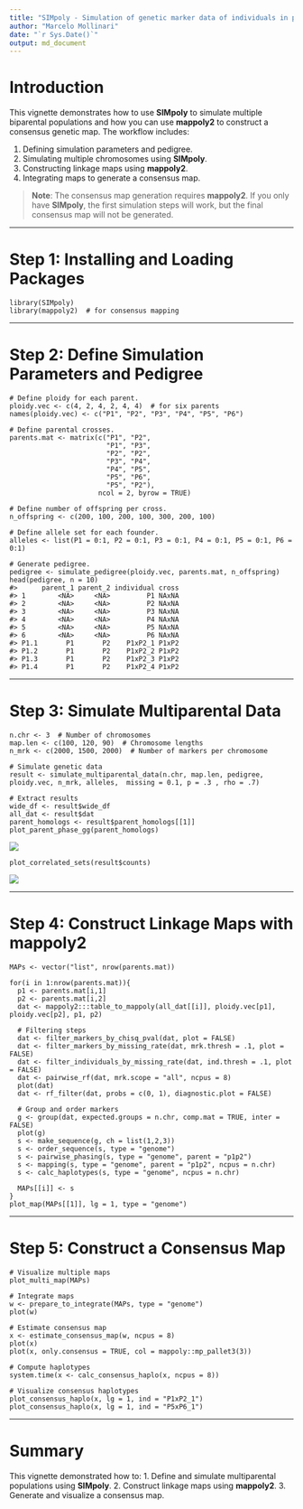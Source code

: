 ```yaml
---
title: "SIMpoly - Simulation of genetic marker data of individuals in pedigreed populations"
author: "Marcelo Mollinari"
date: "`r Sys.Date()`"
output: md_document
---
```


# Introduction

This vignette demonstrates how to use **SIMpoly** to simulate multiple
biparental populations and how you can use **mappoly2** to construct a
consensus genetic map. The workflow includes:

1.  Defining simulation parameters and pedigree.
2.  Simulating multiple chromosomes using **SIMpoly**.
3.  Constructing linkage maps using **mappoly2**.
4.  Integrating maps to generate a consensus map.

> **Note**: The consensus map generation requires **mappoly2**. If you
> only have **SIMpoly**, the first simulation steps will work, but the
> final consensus map will not be generated.

------------------------------------------------------------------------

# Step 1: Installing and Loading Packages

    library(SIMpoly)
    library(mappoly2)  # for consensus mapping

------------------------------------------------------------------------

# Step 2: Define Simulation Parameters and Pedigree

    # Define ploidy for each parent.
    ploidy.vec <- c(4, 2, 4, 2, 4, 4)  # for six parents
    names(ploidy.vec) <- c("P1", "P2", "P3", "P4", "P5", "P6")

    # Define parental crosses.
    parents.mat <- matrix(c("P1", "P2",
                            "P1", "P3",
                            "P2", "P2",
                            "P3", "P4",
                            "P4", "P5",
                            "P5", "P6",
                            "P5", "P2"),
                          ncol = 2, byrow = TRUE)

    # Define number of offspring per cross.
    n_offspring <- c(200, 100, 200, 100, 300, 200, 100)

    # Define allele set for each founder.
    alleles <- list(P1 = 0:1, P2 = 0:1, P3 = 0:1, P4 = 0:1, P5 = 0:1, P6 = 0:1)

    # Generate pedigree.
    pedigree <- simulate_pedigree(ploidy.vec, parents.mat, n_offspring)
    head(pedigree, n = 10)
    #>      parent_1 parent_2 individual cross
    #> 1        <NA>     <NA>         P1 NAxNA
    #> 2        <NA>     <NA>         P2 NAxNA
    #> 3        <NA>     <NA>         P3 NAxNA
    #> 4        <NA>     <NA>         P4 NAxNA
    #> 5        <NA>     <NA>         P5 NAxNA
    #> 6        <NA>     <NA>         P6 NAxNA
    #> P1.1       P1       P2    P1xP2_1 P1xP2
    #> P1.2       P1       P2    P1xP2_2 P1xP2
    #> P1.3       P1       P2    P1xP2_3 P1xP2
    #> P1.4       P1       P2    P1xP2_4 P1xP2

------------------------------------------------------------------------

# Step 3: Simulate Multiparental Data

    n.chr <- 3  # Number of chromosomes
    map.len <- c(100, 120, 90)  # Chromosome lengths
    n_mrk <- c(2000, 1500, 2000)  # Number of markers per chromosome

    # Simulate genetic data
    result <- simulate_multiparental_data(n.chr, map.len, pedigree, ploidy.vec, n_mrk, alleles,  missing = 0.1, p = .3 , rho = .7)

    # Extract results
    wide_df <- result$wide_df
    all_dat <- result$dat
    parent_homologs <- result$parent_homologs[[1]]
    plot_parent_phase_gg(parent_homologs)

![](vignette_simulation_files/figure-markdown_strict/simulate-data-1.png)

    plot_correlated_sets(result$counts)

![](vignette_simulation_files/figure-markdown_strict/simulate-data-2.png)

------------------------------------------------------------------------

# Step 4: Construct Linkage Maps with mappoly2

    MAPs <- vector("list", nrow(parents.mat))

    for(i in 1:nrow(parents.mat)){
      p1 <- parents.mat[i,1]
      p2 <- parents.mat[i,2]
      dat <- mappoly2:::table_to_mappoly(all_dat[[i]], ploidy.vec[p1], ploidy.vec[p2], p1, p2)
      
      # Filtering steps
      dat <- filter_markers_by_chisq_pval(dat, plot = FALSE)
      dat <- filter_markers_by_missing_rate(dat, mrk.thresh = .1, plot = FALSE)
      dat <- filter_individuals_by_missing_rate(dat, ind.thresh = .1, plot = FALSE)
      dat <- pairwise_rf(dat, mrk.scope = "all", ncpus = 8)
      plot(dat)
      dat <- rf_filter(dat, probs = c(0, 1), diagnostic.plot = FALSE)
      
      # Group and order markers
      g <- group(dat, expected.groups = n.chr, comp.mat = TRUE, inter = FALSE)
      plot(g)
      s <- make_sequence(g, ch = list(1,2,3))
      s <- order_sequence(s, type = "genome")
      s <- pairwise_phasing(s, type = "genome", parent = "p1p2")
      s <- mapping(s, type = "genome", parent = "p1p2", ncpus = n.chr)
      s <- calc_haplotypes(s, type = "genome", ncpus = n.chr)
      
      MAPs[[i]] <- s
    }
    plot_map(MAPs[[1]], lg = 1, type = "genome")

------------------------------------------------------------------------

# Step 5: Construct a Consensus Map

    # Visualize multiple maps
    plot_multi_map(MAPs)

    # Integrate maps
    w <- prepare_to_integrate(MAPs, type = "genome")
    plot(w)

    # Estimate consensus map
    x <- estimate_consensus_map(w, ncpus = 8)
    plot(x)
    plot(x, only.consensus = TRUE, col = mappoly::mp_pallet3(3))

    # Compute haplotypes
    system.time(x <- calc_consensus_haplo(x, ncpus = 8))

    # Visualize consensus haplotypes
    plot_consensus_haplo(x, lg = 1, ind = "P1xP2_1")
    plot_consensus_haplo(x, lg = 1, ind = "P5xP6_1")

------------------------------------------------------------------------

# Summary

This vignette demonstrated how to: 1. Define and simulate multiparental
populations using **SIMpoly**. 2. Construct linkage maps using
**mappoly2**. 3. Generate and visualize a consensus map.
